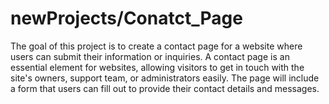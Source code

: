# newProjects/Conatct_Page
The goal of this project is to create a contact page for a website where users can submit their information or inquiries. A contact page is an essential element for websites, allowing visitors to get in touch with the site's owners, support team, or administrators easily. The page will include a form that users can fill out to provide their contact details and messages.
